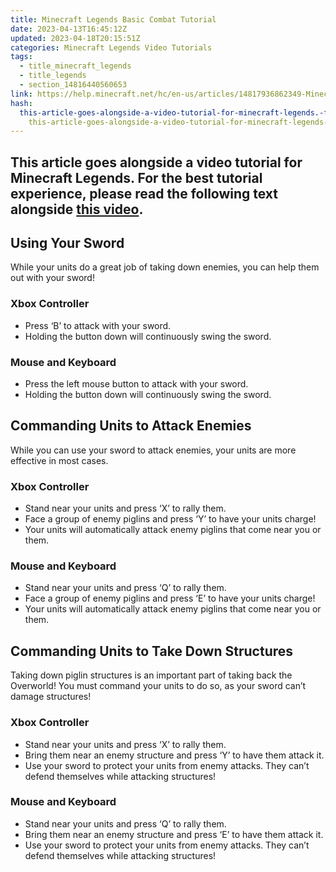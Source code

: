 ```yaml
---
title: Minecraft Legends Basic Combat Tutorial
date: 2023-04-13T16:45:12Z
updated: 2023-04-18T20:15:51Z
categories: Minecraft Legends Video Tutorials
tags:
  - title_minecraft_legends
  - title_legends
  - section_14816440560653
link: https://help.minecraft.net/hc/en-us/articles/14817936862349-Minecraft-Legends-Basic-Combat-Tutorial
hash:
  this-article-goes-alongside-a-video-tutorial-for-minecraft-legends.-for-the-best-tutorial-experience-please-read-the-following-text-alongside-this-video.:
    this-article-goes-alongside-a-video-tutorial-for-minecraft-legends-for-the-best-tutorial-experience-please-read-the-following-text-alongside-this-video
---
```


## This article goes alongside a video tutorial for Minecraft Legends. For the best tutorial experience, please read the following text alongside **[this video](https://youtu.be/kM0JSr6aKuo)**. 

## Using Your Sword

While your units do a great job of taking down enemies, you can help them out with your sword!  

### Xbox Controller 

- Press ‘B’ to attack with your sword.
- Holding the button down will continuously swing the sword.

### Mouse and Keyboard 

- Press the left mouse button to attack with your sword.
- Holding the button down will continuously swing the sword.

## Commanding Units to Attack Enemies

While you can use your sword to attack enemies, your units are more effective in most cases.

### Xbox Controller 

- Stand near your units and press ‘X’ to rally them.
- Face a group of enemy piglins and press ‘Y’ to have your units charge!
- Your units will automatically attack enemy piglins that come near you or them.

### Mouse and Keyboard 

- Stand near your units and press ‘Q’ to rally them.
- Face a group of enemy piglins and press ‘E’ to have your units charge!
- Your units will automatically attack enemy piglins that come near you or them.  

## Commanding Units to Take Down Structures

Taking down piglin structures is an important part of taking back the Overworld! You must command your units to do so, as your sword can’t damage structures!  

### Xbox Controller 

- Stand near your units and press ‘X’ to rally them. 
- Bring them near an enemy structure and press ‘Y’ to have them attack it.
- Use your sword to protect your units from enemy attacks. They can’t defend themselves while attacking structures!

### Mouse and Keyboard 

- Stand near your units and press ‘Q’ to rally them. 
- Bring them near an enemy structure and press ‘E’ to have them attack it.
- Use your sword to protect your units from enemy attacks. They can’t defend themselves while attacking structures!
